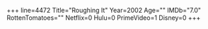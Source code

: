 +++
line=4472
Title="Roughing It"
Year=2002
Age=""
IMDb="7.0"
RottenTomatoes=""
Netflix=0
Hulu=0
PrimeVideo=1
Disney=0
+++

